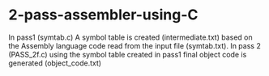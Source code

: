 # 2-pass-assembler-using-C

In pass1 (symtab.c) A symbol table is created (intermediate.txt) based on the Assembly language code read from the input file (symtab.txt).
In pass 2 (PASS_2f.c) using the symbol table created in pass1 final object code is generated (object_code.txt)
